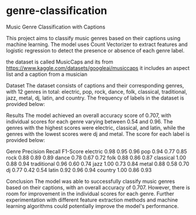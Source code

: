 # genre-classification

Music Genre Classification with Captions

This project aims to classify music genres based on their captions using machine learning. The model uses Count Vectorizer to extract features and logistic regression to detect the presence or absence of each genre label.

the dataset is called MusicCaps and its from https://www.kaggle.com/datasets/googleai/musiccaps it includes an aspect list and a caption from a musician

Dataset
The dataset consists of captions and their corresponding genres, with 12 genres in total: electric, pop, rock, dance, folk, classical, traditional, jazz, metal, dj, latin, and country. The frequency of labels in the dataset is provided below:

Results
The model achieved an overall accuracy score of 0.707, with individual scores for each genre varying between 0.54 and 0.96. The genres with the highest scores were electric, classical, and latin, while the genres with the lowest scores were dj and metal. The score for each label is provided below:

Genre	Precision	Recall	F1-Score
electric	0.98	0.95	0.96
pop	0.94	0.77	0.85
rock	0.88	0.89	0.89
dance	0.78	0.67	0.72
folk	0.88	0.86	0.87
classical	1.00	0.88	0.94
traditional	0.96	0.60	0.74
jazz	1.00	0.73	0.84
metal	0.88	0.58	0.70
dj	0.77	0.42	0.54
latin	0.92	0.96	0.94
country	1.00	0.86	0.93

Conclusion
The model was able to successfully classify music genres based on their captions, with an overall accuracy of 0.707. However, there is room for improvement in the individual scores for each genre. Further experimentation with different feature extraction methods and machine learning algorithms could potentially improve the model's performance.
